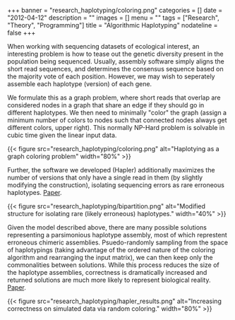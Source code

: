 +++
banner = "research_haplotyping/coloring.png"
categories = []
date = "2012-04-12"
description = ""
images = []
menu = ""
tags = ["Research", "Theory", "Programming"]
title = "Algorithmic Haplotyping"
nodateline = false 
+++


When working with sequencing datasets of ecological interest, an interesting problem is how to tease out the genetic diversity present in the population being sequenced. Usually, assembly software simply aligns the short read sequences, and determines the consensus sequence based on the majority vote of each position. However, we may wish to seperately assemble each haplotype (version) of each gene. 

We formulate this as a graph problem, where short reads that overlap are considered nodes in a graph that share an edge if they should go in different haplotypes. We then need to minimally "color" the graph (assign a minimum number of colors to nodes such that connected nodes always get different colors, upper right). This normally NP-Hard problem is solvable in cubic time given the linear input data. 


{{< figure src="research_haplotyping/coloring.png" alt="Haplotying as a graph coloring problem" width="80%" >}}


Further, the software we developed (Hapler) additionally maximizes the number of versions that only have a single read in them (by slightly modifying the construction), isolating sequencing errors as rare erroneous haplotypes. [Paper](https://ieeexplore.ieee.org/document/5729869/?tp=&arnumber=5729869).

{{< figure src="research_haplotyping/bipartition.png" alt="Modified structure for isolating rare (likely erroneous) haplotypes." width="40%" >}}

Given the model described above, there are many possible solutions representing a parsimonious haplotype assembly, most of which represtent erroneous chimeric assemblies. Psuedo-randomly sampling from the space of haplotypings (taking advantage of the ordered nature of the coloring algorithm and rearranging the input matrix), we can then keep only the commonalities between solutions. While this process reduces the size of the haplotype assemblies, correctness is dramatically increased and returned solutions are much more likely to represent biological reality. [Paper](https://bmcgenomics.biomedcentral.com/articles/10.1186/1471-2164-13-S2-S4).

{{< figure src="research_haplotyping/hapler_results.png" alt="Increasing correctness on simulated data via random coloring." width="80%" >}}


